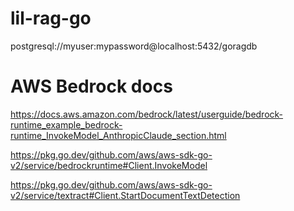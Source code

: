 # lil-rag-go

postgresql://myuser:mypassword@localhost:5432/goragdb

# AWS Bedrock docs 

https://docs.aws.amazon.com/bedrock/latest/userguide/bedrock-runtime_example_bedrock-runtime_InvokeModel_AnthropicClaude_section.html

https://pkg.go.dev/github.com/aws/aws-sdk-go-v2/service/bedrockruntime#Client.InvokeModel

https://pkg.go.dev/github.com/aws/aws-sdk-go-v2/service/textract#Client.StartDocumentTextDetection